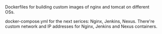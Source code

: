 Dockerfiles for building custom images of nginx and tomcat on different OSs.

docker-compose.yml for the next serices: Nginx, Jenkins, Nexus. There're custom network and IP addresses for Nginx, Jenkins and Nexus containers.
